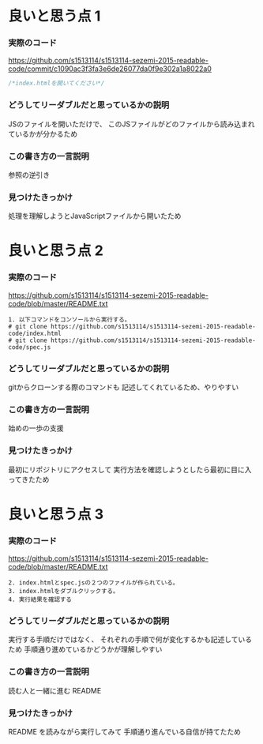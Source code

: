 # 良いと思う点 1

### 実際のコード

https://github.com/s1513114/s1513114-sezemi-2015-readable-code/commit/c1090ac3f3fa3e6de26077da0f9e302a1a8022a0

```javascript
/*index.htmlを開いてください*/
```


### どうしてリーダブルだと思っているかの説明

JSのファイルを開いただけで、
このJSファイルがどのファイルから読み込まれているかが分かるため


### この書き方の一言説明

参照の逆引き


### 見つけたきっかけ

処理を理解しようとJavaScriptファイルから開いたため




# 良いと思う点 2

### 実際のコード

https://github.com/s1513114/s1513114-sezemi-2015-readable-code/blob/master/README.txt

```
1. 以下コマンドをコンソールから実行する。
# git clone https://github.com/s1513114/s1513114-sezemi-2015-readable-code/index.html
# git clone https://github.com/s1513114/s1513114-sezemi-2015-readable-code/spec.js
```


### どうしてリーダブルだと思っているかの説明

gitからクローンする際のコマンドも
記述してくれているため、やりやすい


### この書き方の一言説明

始めの一歩の支援


### 見つけたきっかけ

最初にリポジトリにアクセスして
実行方法を確認しようとしたら最初に目に入ってきたため




# 良いと思う点 3

### 実際のコード

https://github.com/s1513114/s1513114-sezemi-2015-readable-code/blob/master/README.txt

```
2. index.htmlとspec.jsの２つのファイルが作られている。
3. index.htmlをダブルクリックする。
4. 実行結果を確認する
```


### どうしてリーダブルだと思っているかの説明

実行する手順だけではなく、
それぞれの手順で何が変化するかも記述しているため
手順通り進めているかどうかが理解しやすい


### この書き方の一言説明

読む人と一緒に進む README


### 見つけたきっかけ

README を読みながら実行してみて
手順通り進んでいる自信が持てたため